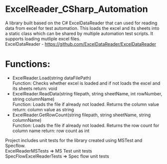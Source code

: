 # ExcelReader_CSharp_Automation
              
A library built based on the C# ExcelDataReader that can used for reading data from excel for test automation. This loads the excel and its sheets into a static class which can be shared by multiple automation test scripts. It supports loading mutliple excel files.    
ExcelDataReader - https://github.com/ExcelDataReader/ExcelDataReader

# Functions:   
- ExcelReader.Load(string dataFilePath)     
   Function: Checks whether excel is loaded and if not loads the excel and its sheets 
   return: void
- ExcelReader.ReadData(string filepath, string sheetName, int rowNumber, string columnName)     
   Function: Loads the file if already not loaded. Returns the column value
   return: column value as string
- ExcelReader.GetRowCount(string filepath, string sheetName, string columnName)     
  Function: Loads the file if already not loaded. Returns the row count for column name
  return: row count as int

Project includes unit tests for the library created using MSTest and Specflow.    
ExcelReaderMSTests => MS Test unit tests    
SpecFlowExcelReaderTests => Spec flow unit tests
